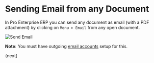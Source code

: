 <!-- add-breadcrumbs -->
# Sending Email from any Document

In Pro Enterprise ERP you can send any document as email (with a PDF attachment) by clicking on `Menu > Email` from any open document.

<img class="screenshot" alt="Send Email" src="/docs/assets/img/setup/email/send-email.gif">

**Note:** You must have outgoing [email accounts](/docs/user/manual/en/setting-up/email/email-account.html) setup for this.

{next}

